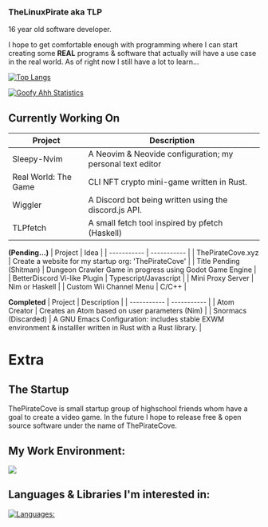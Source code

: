 ### TheLinuxPirate aka TLP
16 year old software developer.

I hope to get comfortable enough with programming where I can start creating some **REAL** programs & software
that actually will have a use case in the real world. As of right now I still have a lot to learn...

[![Top Langs](https://github-readme-stats.vercel.app/api/top-langs/?username=thelinuxpirate&theme=dark)](https://github.com/thelinuxpirate/github-readme-stats)


[![Goofy Ahh Statistics](https://github-readme-stats.vercel.app/api?username=thelinuxpirate&theme=dark)](https://github.com/thelinuxpirate/github-readme-stats)

## Currently Working On
| Project | Description |
| ----------- | ----------- |
| Sleepy-Nvim | A Neovim & Neovide configuration; my personal text editor |
| Real World: The Game | CLI NFT crypto mini-game written in Rust.  | 
| Wiggler | A Discord bot being written using the discord.js API. | 
| TLPfetch | A small fetch tool inspired by pfetch (Haskell) |  

**(Pending...)**
| Project | Idea |
| ----------- | ----------- |
| ThePirateCove.xyz | Create a website for my startup org: 'ThePirateCove' | 
| Title Pending (Shitman) | Dungeon Crawler Game in progress using Godot Game Engine | 
| BetterDiscord Vi-like Plugin | Typescript/Javascript | 
| Mini Proxy Server | Nim or Haskell |
| Custom Wii Channel Menu | C/C++ | 

**Completed**
| Project | Description |
| ----------- | ----------- |
| Atom Creator | Creates an Atom based on user parameters (Nim) |
| Snormacs (Discarded) | A GNU Emacs Configuration: includes stable EXWM environment & installler written in Rust with a Rust library. |

# Extra
## The Startup
ThePirateCove is small startup group of highschool friends whom have a goal to create a video game.
In the future I hope to release free & open source software under the name of ThePirateCove.

## My Work Environment:
[![](https://skillicons.dev/icons?i=linux,emacs,github,git,nix,gitlab,neovim,discord,godot,&perline=3)](https://skillicons.dev)
## Languages & Libraries I'm interested in:
[![Languages:](https://skillicons.dev/icons?i=rust,nim,haskell,lua,c,cpp,ts,go,elixir,css,html,zig,kotlin,clojure,perl,bash,bun,nodejs,rocket,solidjs,tailwind,tauri,astro,raspberrypi,&perline=4)](https://skillicons.dev)
